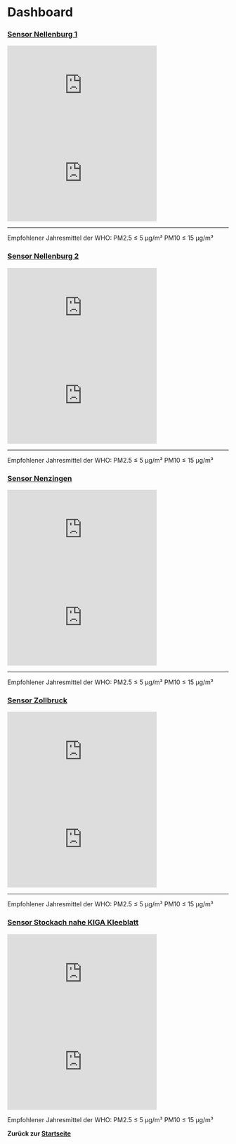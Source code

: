 # Dashboard

### [Sensor Nellenburg 1](https://maps.sensor.community/#16/47.8482/9.0004)

<iframe src="https://maps.sensor.community/grafana/d-solo/000000004/single-sensor-view?orgId=1&amp;panelId=2&amp;var-node=56037" width="340" height="200" frameborder="0"></iframe>

<iframe src="https://maps.sensor.community/grafana/d-solo/000000004/single-sensor-view?orgId=1&amp;panelId=1&amp;var-node=56037" width="340" height="200" frameborder="0"></iframe>

---
Empfohlener Jahresmittel der WHO: PM2.5 &le; 5  µg/m³ PM10 &le; 15 µg/m³

### [Sensor Nellenburg 2](https://maps.sensor.community/#16/47.8498/9.0017)

<iframe src="https://maps.sensor.community/grafana/d-solo/000000004/single-sensor-view?orgId=1&amp;panelId=2&amp;var-node=67965" width="340" height="200" frameborder="0"></iframe>

<iframe src="https://maps.sensor.community/grafana/d-solo/000000004/single-sensor-view?orgId=1&amp;panelId=1&amp;var-node=67965" width="340" height="200" frameborder="0"></iframe>

---
Empfohlener Jahresmittel der WHO: PM2.5 &le; 5  µg/m³ PM10 &le; 15 µg/m³

### [Sensor Nenzingen](https://maps.sensor.community/#16/47.8440/8.9658)

<iframe src="https://maps.sensor.community/grafana/d-solo/000000004/single-sensor-view?orgId=1&amp;panelId=2&amp;var-node=58384" width="340" height="200" frameborder="0"></iframe>

<iframe src="https://maps.sensor.community/grafana/d-solo/000000004/single-sensor-view?orgId=1&amp;panelId=1&amp;var-node=58384" width="340" height="200" frameborder="0"></iframe>

---
Empfohlener Jahresmittel der WHO: PM2.5 &le; 5  µg/m³ PM10 &le; 15 µg/m³

### [Sensor Zollbruck](https://maps.sensor.community/#16/47.8418/8.9744)

<iframe src="https://maps.sensor.community/grafana/d-solo/000000004/single-sensor-view?orgId=1&amp;panelId=2&amp;var-node=69301" width="340" height="200" frameborder="0"></iframe>

<iframe src="https://maps.sensor.community/grafana/d-solo/000000004/single-sensor-view?orgId=1&amp;panelId=1&amp;var-node=69301" width="340" height="200" frameborder="0"></iframe>

---
Empfohlener Jahresmittel der WHO: PM2.5 &le; 5  µg/m³ PM10 &le; 15 µg/m³

### [Sensor Stockach nahe KIGA Kleeblatt](https://maps.sensor.community/#16/47.8591/9.0142)

<iframe src="https://maps.sensor.community/grafana/d-solo/000000004/single-sensor-view?orgId=1&amp;panelId=2&amp;var-node=69547" width="340" height="200" frameborder="0"></iframe>

<iframe src="https://maps.sensor.community/grafana/d-solo/000000004/single-sensor-view?orgId=1&amp;panelId=1&amp;var-node=69547" width="340" height="200" frameborder="0"></iframe>

Empfohlener Jahresmittel der WHO: PM2.5 &le; 5  µg/m³ PM10 &le; 15 µg/m³

**Zurück zur [Startseite](/)**
